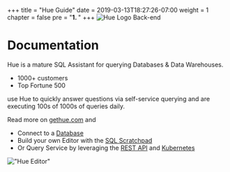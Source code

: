 +++
title = "Hue Guide"
date = 2019-03-13T18:27:26-07:00
weight = 1
chapter = false
pre = "<b>1. </b>"
+++
![Hue Logo Back-end](/images/hue_logo.png)

<h1>Documentation</h1>

Hue is a mature SQL Assistant for querying Databases & Data Warehouses.

* 1000+ customers
* Top Fortune 500

use Hue to quickly answer questions via self-service querying and are executing 100s of 1000s of queries daily.

Read more on [gethue.com](http://gethue.com) and
- Connect to a [Database](/administrator/configuration/connectors/)
- Build your own Editor with the [SQL Scratchpad](/developer/components/scratchpad/)
- Or Query Service by leveraging the [REST API](/developer/api/rest/) and [Kubernetes](/administrator/installation/cloud/#kubernetes)

!["Hue Editor"](https://cdn.gethue.com/uploads/2021/02/hue-4.9.png)
